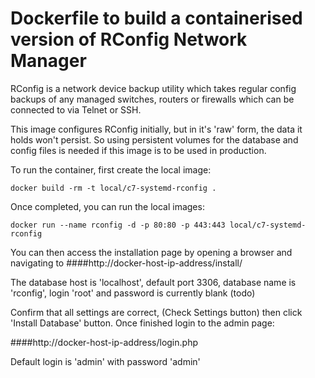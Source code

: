 # Dockerfile to build a containerised version of RConfig Network Manager

RConfig is a network device backup utility which takes regular config backups of any 
managed switches, routers or firewalls which can be connected to via Telnet or SSH.

This image configures RConfig initially, but in it's 'raw' form, the data it holds
won't persist. So using persistent volumes for the database and config files is needed
if this image is to be used in production.

To run the container, first create the local image:

```
docker build -rm -t local/c7-systemd-rconfig .
```

Once completed, you can run the local images:

```
docker run --name rconfig -d -p 80:80 -p 443:443 local/c7-systemd-rconfig
```

You can then access the installation page by opening a browser and navigating to ####http://docker-host-ip-address/install/

The database host is 'localhost', default port 3306, database name is 'rconfig', login 'root' and password is currently blank (todo)

Confirm that all settings are correct, (Check Settings button) then click 'Install Database' button. Once finished login to the admin page: 

####http://docker-host-ip-address/login.php

Default login is 'admin' with password 'admin'
